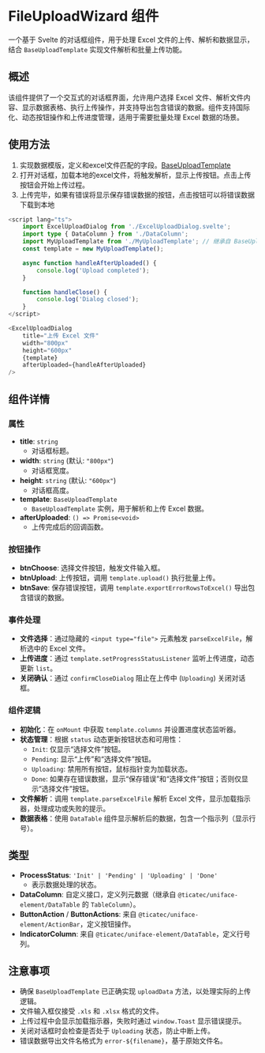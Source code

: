 
# FileUploadWizard 组件

一个基于 Svelte 的对话框组件，用于处理 Excel 文件的上传、解析和数据显示，结合 `BaseUploadTemplate` 实现文件解析和批量上传功能。

## 概述

该组件提供了一个交互式的对话框界面，允许用户选择 Excel 文件、解析文件内容、显示数据表格、执行上传操作，并支持导出包含错误的数据。组件支持国际化、动态按钮操作和上传进度管理，适用于需要批量处理 Excel 数据的场景。

## 使用方法

1. 实现数据模版，定义和excel文件匹配的字段。[BaseUploadTemplate](./BaseUploadTemplate_cn.md)
2. 打开对话框，加载本地的excel文件，将触发解析，显示上传按钮。点击上传按钮会开始上传过程。
3. 上传完毕，如果有错误将显示保存错误数据的按钮，点击按钮可以将错误数据下载到本地

```typescript
<script lang="ts">
    import ExcelUploadDialog from './ExcelUploadDialog.svelte';
    import type { DataColumn } from './DataColumn';
    import MyUploadTemplate from './MyUploadTemplate'; // 继承自 BaseUploadTemplate
    const template = new MyUploadTemplate();

    async function handleAfterUploaded() {
        console.log('Upload completed');
    }

    function handleClose() {
        console.log('Dialog closed');
    }
</script>

<ExcelUploadDialog
    title="上传 Excel 文件"
    width="800px"
    height="600px"
    {template}
    afterUploaded={handleAfterUploaded}
/>
```

## 组件详情

### 属性

- **title**: `string`
    - 对话框标题。
- **width**: `string` (默认: `"800px"`)
    - 对话框宽度。
- **height**: `string` (默认: `"600px"`)
    - 对话框高度。
- **template**: `BaseUploadTemplate`
    - `BaseUploadTemplate` 实例，用于解析和上传 Excel 数据。
- **afterUploaded**: `() => Promise<void>`
    - 上传完成后的回调函数。

### 按钮操作

- **btnChoose**: 选择文件按钮，触发文件输入框。
- **btnUpload**: 上传按钮，调用 `template.upload()` 执行批量上传。
- **btnSave**: 保存错误按钮，调用 `template.exportErrorRowsToExcel()` 导出包含错误的数据。

### 事件处理

- **文件选择**：通过隐藏的 `<input type="file">` 元素触发 `parseExcelFile`，解析选中的 Excel 文件。
- **上传进度**：通过 `template.setProgressStatusListener` 监听上传进度，动态更新 `list`。
- **关闭确认**：通过 `confirmCloseDialog` 阻止在上传中 (`Uploading`) 关闭对话框。

### 组件逻辑

- **初始化**：在 `onMount` 中获取 `template.columns` 并设置进度状态监听器。
- **状态管理**：根据 `status` 动态更新按钮状态和可用性：
    - `Init`: 仅显示“选择文件”按钮。
    - `Pending`: 显示“上传”和“选择文件”按钮。
    - `Uploading`: 禁用所有按钮，鼠标指针变为加载状态。
    - `Done`: 如果存在错误数据，显示“保存错误”和“选择文件”按钮；否则仅显示“选择文件”按钮。
- **文件解析**：调用 `template.parseExcelFile` 解析 Excel 文件，显示加载指示器，处理成功或失败的提示。
- **数据表格**：使用 `DataTable` 组件显示解析后的数据，包含一个指示列（显示行号）。

## 类型

- **ProcessStatus**: `'Init' | 'Pending' | 'Uploading' | 'Done'`
    - 表示数据处理的状态。
- **DataColumn**: 自定义接口，定义列元数据（继承自 `@ticatec/uniface-element/DataTable` 的 `TableColumn`）。
- **ButtonAction** / **ButtonActions**: 来自 `@ticatec/uniface-element/ActionBar`，定义按钮操作。
- **IndicatorColumn**: 来自 `@ticatec/uniface-element/DataTable`，定义行号列。

## 注意事项

- 确保 `BaseUploadTemplate` 已正确实现 `uploadData` 方法，以处理实际的上传逻辑。
- 文件输入框仅接受 `.xls` 和 `.xlsx` 格式的文件。
- 上传过程中会显示加载指示器，失败时通过 `window.Toast` 显示错误提示。
- 关闭对话框时会检查是否处于 `Uploading` 状态，防止中断上传。
- 错误数据导出文件名格式为 `error-${filename}`，基于原始文件名。

